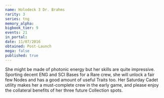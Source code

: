 ```yaml
---
name: Holodeck 3 Dr. Brahms
rarity: 3
series: tng
memory_alpha:
bigbook_tier: 9
events: 21
in_portal:
date: 11/07/2016
obtained: Post-Launch
mega: false
published: true
---
```


She might be made of photonic energy but her skills are quite impressive. Sporting decent ENG and SCI Bases for a Rare crew, she will unlock a fair few Nodes and has a good amount of useful Traits too. Her Saturday Cadet utility makes her a must-complete crew in the early game, and please enjoy the collateral benefits of her three future Collection spots.
